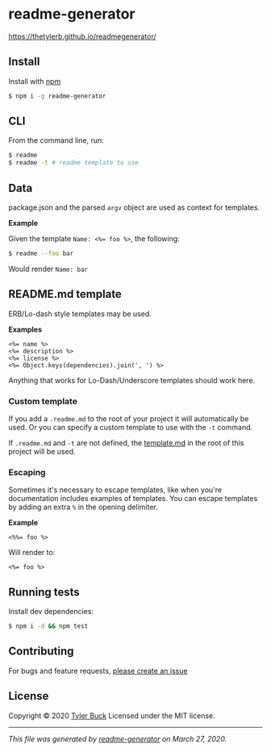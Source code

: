 # readme-generator

https://thetylerb.github.io/readmegenerator/

## Install

Install with [npm](https://www.npmjs.com/)

```sh
$ npm i -g readme-generator
```

## CLI

From the command line, run:

```sh
$ readme
$ readme -t # readme template to use
```

## Data

package.json and the parsed `argv` object are used as context for templates.

**Example**

Given the template `Name: <%= foo %>`, the following:

```sh
$ readme --foo bar
```

Would render `Name: bar`

## README.md template

ERB/Lo-dash style templates may be used.

**Examples**

```
<%= name %>
<%= description %>
<%= license %>
<%= Object.keys(dependencies).join(', ') %>
```

Anything that works for Lo-Dash/Underscore templates should work here.

### Custom template

If you add a `.readme.md` to the root of your project it will automatically be used. Or you can specify a custom template to use with the `-t` command.

If `.readme.md` and `-t` are not defined, the [template.md](template.md) in the root of this project will be used.

### Escaping

Sometimes it's necessary to escape templates, like when you're documentation includes examples of templates. You can escape templates by adding an extra `%` in the opening delimiter.

**Example**

```
<%%= foo %>
```

Will render to:

```
<%= foo %>
```

## Running tests

Install dev dependencies:

```sh
$ npm i -d && npm test
```

## Contributing

For bugs and feature requests, [please create an issue](https://github.com/thetylerb/readme-generator/issues)

## License

Copyright © 2020 [Tyler Buck](https://github.com/thetylerb)
Licensed under the MIT license.

***

_This file was generated by [readme-generator](https://github.com/thetylerb/readme-generator) on March 27, 2020._
